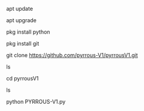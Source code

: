 apt update 

apt upgrade

pkg install python

pkg install git

git clone https://github.com/pyrrous-V1/pyrrousV1.git

ls

cd pyrrousV1

ls

python PYRROUS-V1.py
